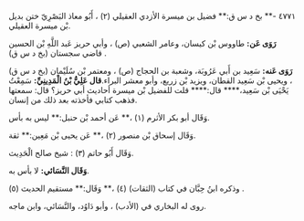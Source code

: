 ٤٧٧١ -** بخ د س ق:** فضيل بن ميسرة الأزدي العقيلي (٢) ، أَبُو معاذ البَصْرِيّ ختن بديل بْن ميسرة العقيلي.

**رَوَى عَن:** طاووس بْن كيسان، وعامر الشعبي (ص) ، وأبي حريز عَبد اللَّهِ بْن الحسين قاضي سجستان (بخ د س ق) .

**رَوَى عَنه:** سَعِيد بن أَبي عَرُوبَة، وشعبة بن الحجاج (ص) ، ومعتمر بْن سُلَيْمان (بخ د س ق) ، ويحيى بْن سَعِيد القطان، ويزيد بْن زريع، وأبو معشر البراء.**قال عَلِيُّ بْنُ الْمَدِينِيِّ:** سَمِعْتُ يَحْيَى بْن سَعِيد،**** قال:**** قلت للفضيل بْن ميسرة أحاديث أبي حريز؟ قال: سمعتها فذهب كتابي فأخذته بعد ذلك من إنسان.

وَقَال أبو بكر الأثرم (١) ،** عَن أحمد بْن حنبل:** ليس به بأس.

وَقَال إسحاق بْن منصور (٢) ،** عَن يحيى بْن مَعِين:** ثقة.

وَقَال أَبُو حاتم (٣) : شيخ صالح الْحَدِيث.

**وَقَال النَّسَائي:** لا بأس به.

وذكره ابنُ حِبَّان في كتاب (الثقات) (٤) ،** وَقَال:** مستقيم الحديث (٥) .

روى له البخاري في (الأدب) ، وأبو دَاوُد، والنَّسَائي، وابن ماجه.